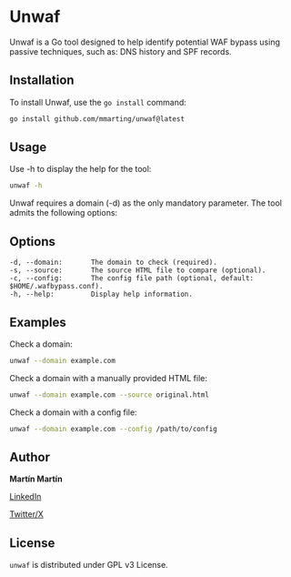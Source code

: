
# Unwaf

Unwaf is a Go tool designed to help identify potential WAF bypass using passive techniques, such as: DNS history and SPF records.

## Installation

To install Unwaf, use the `go install` command:

```sh
go install github.com/mmarting/unwaf@latest
```

## Usage

Use -h to display the help for the tool:

```sh
unwaf -h
```

Unwaf requires a domain (-d) as the only mandatory parameter. The tool admits the following options:

## Options

    -d, --domain:       The domain to check (required).
    -s, --source:       The source HTML file to compare (optional).
    -c, --config:       The config file path (optional, default: $HOME/.wafbypass.conf).
    -h, --help:         Display help information.

## Examples

Check a domain:

```sh
unwaf --domain example.com
```

Check a domain with a manually provided HTML file:

```sh
unwaf --domain example.com --source original.html
```

Check a domain with a config file:

```sh
unwaf --domain example.com --config /path/to/config
```

## Author

**Martín Martín**

[LinkedIn](https://www.linkedin.com/in/martinmarting/)

[Twitter/X](https://x.com/mmrecon)

## License

`unwaf` is distributed under GPL v3 License.
